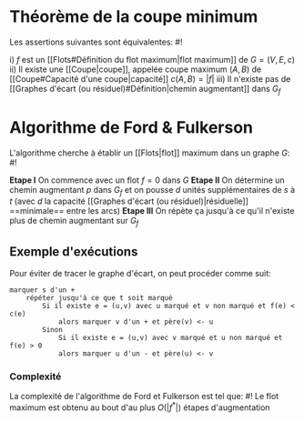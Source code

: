 # Théorème de la coupe minimum
Les assertions suivantes sont équivalentes: #!

i) $f$ est un [[Flots#Définition du flot maximum|flot maximum]] de $G= (V, E, c)$
ii) Il existe une [[Coupe|coupe]], appelée coupe maximum $(A, B)$ de [[Coupe#Capacité d'une coupe|capacité]] $c(A, B) = |f|$
iii) Il n'existe pas de [[Graphes d'écart (ou résiduel)#Définition|chemin augmentant]] dans $G_f$


# Algorithme de Ford & Fulkerson
L'algorithme cherche à établir un [[Flots|flot]] maximum dans un graphe $G$: #!

**Etape I** On commence avec un flot $f = 0$ dans $G$
**Etape II** On détermine un chemin augmentant $p$ dans $G_f$ et on pousse $d$ unités supplémentaires de $s$ à $t$ (avec $d$ la capacité [[Graphes d'écart (ou résiduel)|résiduelle]] ==minimale== entre les arcs)
**Etape III** On répète ça jusqu'à ce qu'il n'existe plus de chemin augmentant sur $G_f$

## Exemple d'exécutions


Pour éviter de tracer le graphe d'écart, on peut procéder comme suit:
```
marquer s d'un +
	répéter jusqu'à ce que t soit marqué
		Si il existe e = (u,v) avec u marqué et v non marqué et f(e) < c(e)
			alors marquer v d'un + et père(v) <- u
		Sinon
			Si il existe e = (u,v) avec v marqué et u non marqué et f(e) > 0
			alors marquer u d'un - et père(u) <- v
```

### Complexité
La complexité de l'algorithme de Ford et Fulkerson est tel que: #!
Le flot maximum est obtenu au bout d'au plus $O(|f^*|)$ étapes d'augmentation
<!--ID: 1726076885898-->